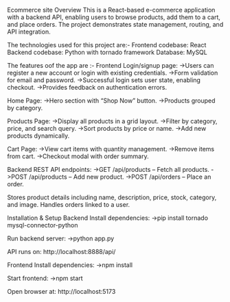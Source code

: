 Ecommerce site
Overview
This is a React-based e-commerce application with a backend API, enabling users to browse products, add them to a cart, and place orders. The project demonstrates state management, routing, and API integration.

The technologies used for this project are:-
Frontend codebase: React 
Backend codebase: Python with tornado framework 
Database: MySQL

The features oof the app are :-
Frontend
Login/signup page:
->Users can register a new account or login with existing credentials.
->Form validation for email and password.
->Successful login sets user state, enabling checkout.
->Provides feedback on authentication errors.

Home Page:
->Hero section with “Shop Now” button.
->Products grouped by category.

Products Page:
->Display all products in a grid layout.
->Filter by category, price, and search query.
->Sort products by price or name.
->Add new products dynamically.

Cart Page:
->View cart items with quantity management.
->Remove items from cart.
->Checkout modal with order summary.

Backend
REST API endpoints:
->GET /api/products – Fetch all products.
->POST /api/products – Add new product.
->POST /api/orders – Place an order.

Stores product details including name, description, price, stock, category, and image.
Handles orders linked to a user.

Installation & Setup
Backend
Install dependencies:
->pip install tornado mysql-connector-python

Run backend server:
->python app.py

API runs on: http://localhost:8888/api/

Frontend
Install dependencies:
->npm install

Start frontend:
->npm start

Open browser at: http://localhost:5173
